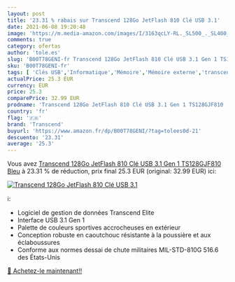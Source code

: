 ```yaml
---
layout: post
title: '23.31 % rabais sur Transcend 128Go JetFlash 810 Clé USB 3.1'
date: 2021-06-08 19:20:48
image: 'https://m.media-amazon.com/images/I/3163qcLY-RL._SL500_._SL400_.jpg'
comments: true
category: ofertas
author: 'tole.es'
slug: 'B00T78GENI-fr Transcend 128Go JetFlash 810 Clé USB 3.1 Gen 1 TS128GJF810...'
sku: 'B00T78GENI-fr'
tags: [ 'Clés USB','Informatique','Mémoire','Mémoire externe','transcend', ]
actualPrice: 25.3 EUR
currency: EUR
price: 25.3
comparePrice: 32.99 EUR
prodname: 'Transcend 128Go JetFlash 810 Clé USB 3.1 Gen 1 TS128GJF810  Bleu'
country: 'fr'
flag: '🇫🇷'
brand: 'Transcend'
buyurl: 'https://www.amazon.fr/dp/B00T78GENI/?tag=tolees0d-21'
descuento: '23.31'
average: '25.3'
---
```


Vous avez [Transcend 128Go JetFlash 810 Clé USB 3.1 Gen 1 TS128GJF810  Bleu](https://www.amazon.fr/dp/B00T78GENI/?tag=tolees0d-21)  à  23.31 % de réduction, prix final  25.3 EUR (original: 32.99 EUR) ici:

[![Transcend 128Go JetFlash 810 Clé USB 3.1](https://m.media-amazon.com/images/I/3163qcLY-RL._SL500_._SL400_.jpg)](https://www.amazon.fr/dp/B00T78GENI/?tag=tolees0d-21)

ℹ️:

- Logiciel de gestion de données Transcend Elite
- Interface USB 3.1 Gen 1
- Palette de couleurs sportives accrocheuses en extérieur
- Conception robuste en caoutchouc résistante à la poussière et aux éclaboussures
- Conforme aux normes dessai de chute militaires MIL-STD-810G 516.6 des États-Unis

[🛒 Achetez-le maintenant!!](https://www.amazon.fr/dp/B00T78GENI/?tag=tolees0d-21)
